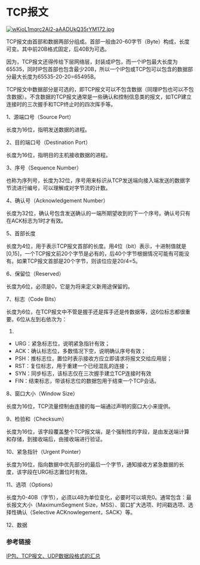 # TCP报文

[![wKioL1mqrc2Al2-aAADUkQ35rYM172.jpg](https://s2.51cto.com/wyfs02/M01/A4/6B/wKioL1mqrc2Al2-aAADUkQ35rYM172.jpg)](https://s2.51cto.com/wyfs02/M01/A4/6B/wKioL1mqrc2Al2-aAADUkQ35rYM172.jpg)

TCP报文由首部和数据两部分组成。首部一般由20-60字节（Byte）构成，长度可变。其中前20B格式固定，后40B为可选。

因为，TCP报文还得传给下层网络层，封装成IP包，而一个IP包最大长度为65535，同时IP包首部也包含最少20B，所以一个IP包或TCP包可以包含的数据部分最大长度为65535-20-20=65495B。

TCP报文中数据部分是可选的，即TCP报文可以不包含数据（同理IP包也可以不包含数据）。不含数据的TCP报文通常是一些确认和控制信息类的报文，如TCP建立连接时的三次握手和TCP终止时的四次挥手等。

1、源端口号（Source Port）

长度为16位，指明发送数据的进程。

2、目的端口号（Destination Port）

长度为16位，指明目的主机接收数据的进程。

3、序号（Sequence Number）

也称为序列号，长度为32位，序号用来标识从TCP发送端向接入端发送的数据字节流进行编号，可以理解成对字节流的计数。

4、确认号（Acknowledgement Number）

长度为32位，确认号包含发送确认的一端所期望收到的下一个序号。确认号只有在ACK标志为1时才有效。

5、首部长度

长度为4位，用于表示TCP报文首部的长度。用4位（bit）表示，十进制值就是[0,15]，一个TCP报文前20个字节是必有的，后40个字节根据情况可能有可能没有。如果TCP报文首部是20个字节，则该位应是20/4=5。

6、保留位（Reserved）

长度为6位，必须是0，它是为将来定义新用途保留的。

7、标志（Code Bits）

长度为6位，在TCP报文中不管是握手还是挥手还是传数据等，这6位标志都很重要。6位从左到右依次为：

1. 

- URG：紧急标志位，说明紧急指针有效；
- ACK：确认标志位，多数情况下空，说明确认序号有效；
- PSH：推标志位，置位时表示接收方应立即请求将报文交给应用层；
- RST：复位标志，用于重建一个已经混乱的连接；
- SYN：同步标志，该标志仅在三次握手建立TCP连接时有效
- FIN：结束标志，带该标志位的数据包用于结束一个TCP会话。

8、窗口大小（Window Size）

长度为16位，TCP流量控制由连接的每一端通过声明的窗口大小来提供。

9、检验和（Checksum）

长度为16位，该字段覆盖整个TCP报文端，是个强制性的字段，是由发送端计算和存储，到接收端后，由接收端进行验证。

10、紧急指针（Urgent Pointer）

长度为16位，指向数据中优先部分的最后一个字节，通知接收方紧急数据的长度，该字段在URG标志置位时有效。

11、选项（Options）

长度为0-40B（字节），必须以4B为单位变化，必要时可以填充0。通常包含：最长报文大小（MaximumSegment Size，MSS）、窗口扩大选项、时间戳选项、选择性确认（Selective ACKnowlegement，SACK）等。

12、数据



### 参考链接

[IP包、TCP报文、UDP数据段格式的汇总](http://blog.51cto.com/mmanong/1962353)

